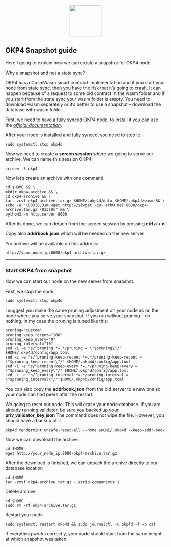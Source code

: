 <p align="center">
  <img height="100" height="auto" src="https://github.com/Kolot86/My-guides/blob/main/Pictures/okp4.png">
</p>

## OKP4 Snapshot guide 

Here I going to explain how we can create a snapshot for OKP4 node.

Why a snapshot and not a state sync?

OKP4 has a CosmWasm smart contract implementation and if you start your node from state sync, then you have the risk that it’s going to crash. It can happen because of a request to some old contract in the wasm folder and if you start from the state sync your wasm folder is empty. You need to download wasm separately or it’s better to use a snapshot – download the database with wasm folder.  


First, we need to have a fully synced OKP4 node, to install it you can use the *[official documentation]( https://docs.okp4.network/nodes/introduction)*.

After your node is installed and fully synced, you need to stop it:
```
sudo systemctl stop okp4d
```

Now we need to create a **screen session** where we going to serve our archive.
We can name this session OKP4:
```
screen -S okp4
```

Now let’s create an archive with one command:
```
cd $HOME && \
mkdir okp4-archive && \
cd okp4-archive && \
tar -zcvf okp4-archive.tar.gz $HOME/.okp4d/data $HOME/.okp4d/wasm && \
echo -e "\033[0;31m wget http://$(wget -qO- eth0.me):8000/okp4-archive.tar.gz \033[0m" && \
python3 -m http.server 8000
```

After its done, we can detach from the screen session by pressing **ctrl a + d**

Copy also **addrbook.json** which will be needed on the new server 

Yor archive will be available on this address: 

```
http://your_node_ip:8000/okp4-archive.tar.gz
```
---
### Start OKP4 from snapshot 

Now we can start our node on the new server from snapshot.

First, we stop the node: 

```
sudo systemctl stop okp4d
```
I suggest you make the same pruning adjustment on your node as on the node where you serve your snapshot. If you run without pruning - do nothing. 
In my case the pruning is tuned like this:
```
pruning="custom"
pruning_keep_recent="100"
pruning_keep_every="0"
pruning_interval="10"
sed -i -e "s/^pruning *=.*/pruning = \"$pruning\"/" $HOME/.okp4d/config/app.toml
sed -i -e "s/^pruning-keep-recent *=.*/pruning-keep-recent = \"$pruning_keep_recent\"/" $HOME/.okp4d/config/app.toml
sed -i -e "s/^pruning-keep-every *=.*/pruning-keep-every = \"$pruning_keep_every\"/" $HOME/.okp4d/config/app.toml
sed -i -e "s/^pruning-interval *=.*/pruning-interval = \"$pruning_interval\"/" $HOME/.okp4d/config/app.toml
```

You can also copy the **addrbook.json** from the old server to a new one so your node can find peers after the restart.

We going to reset our node. This will erase your node database. If you are already running validator, be sure you backed up your **priv_validator_key.json** The command does not wipe the file. However, you should have a backup of it.

```
okp4d tendermint unsafe-reset-all --home $HOME/.okp4d --keep-addr-book
```
Now we can download the archive.
```
cd $HOME
wget http://your_node_ip:8000/okp4-archive.tar.gz
```
After the download is finished, we can unpack the archive directly to our database location  
```
cd $HOME
tar -zxvf okp4-archive.tar.gz --strip-components 1
```
Delete archive
```
cd $HOME
sudo rm -rf okp4-archive.tar.gz
```
Restart your node 
```
sudo systemctl restart okp4d && sudo journalctl -u okp4d -f -o cat
```
If everything works correctly, your node should start from the same height at which snapshot was taken. 
